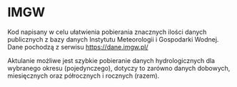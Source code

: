 # IMGW

Kod napisany w celu ułatwienia pobierania znacznych ilości danych publicznych z bazy danych Instytutu Meteorologii i Gospodarki Wodnej. Dane pochodzą z serwisu https://dane.imgw.pl/

Aktulanie możliwe jest szybkie pobieranie danych hydrologicznych dla wybranego okresu (pojedynczego), dotyczy to zarówno danych dobowych, miesięcznych oraz półrocznych i rocznych (razem).